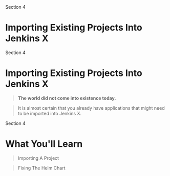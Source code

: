 <!-- .slide: class="center" -->
<div class="eyebrow">Section 4</div>

# Importing Existing Projects Into Jenkins X


<!-- .slide: class="light" -->
<div class="eyebrow">Section 4</div>

# Importing Existing Projects Into Jenkins X

> <b>The world did not come into existence today.</b>

> It is almost certain that you already have applications that might need to be imported into Jenkins X.


<!-- .slide: class="light" -->
<div class="eyebrow">Section 4</div>

# What You'll Learn

> Importing A Project

> Fixing The Helm Chart
